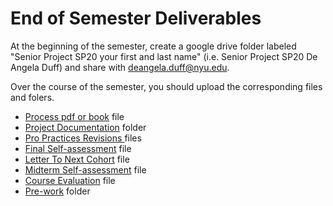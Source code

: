 # End of Semester Deliverables

At the beginning of the semester, create a google drive folder labeled "Senior Project SP20 your first and last name" \(i.e. Senior Project SP20 De Angela Duff\) and share with deangela.duff@nyu.edu.

Over the course of the semester, you should upload the corresponding files and folers.

* [Process pdf or book](pdf_or_book.md) file
* [Project Documentation](project_documentation.md) folder
* [Pro Practices Revisions ](pro_practices_revisions.md)files
* [Final Self-assessment](final_self_assessment.md) file
* [Letter To Next Cohort](letter_to_next_cohort.md) file 
* [Midterm Self-assessment](midterm_self_assessment.md) file
* [Course Evaluation](course_evaluation.md) file
* [Pre-work](../pre-work/) folder



